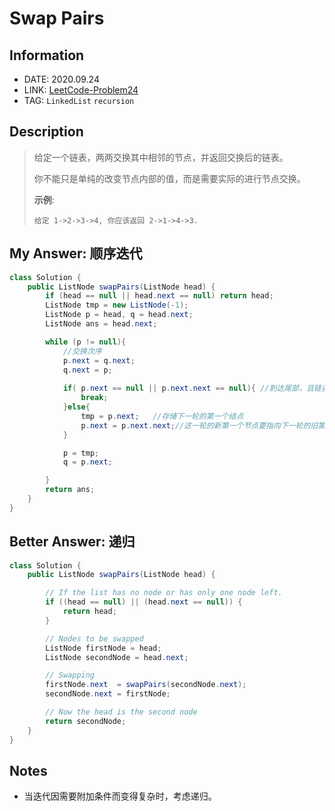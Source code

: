 # Swap Pairs

## Information

- DATE: 2020.09.24
- LINK: [LeetCode-Problem24](https://leetcode-cn.com/problems/swap-nodes-in-pairs/)
- TAG: `LinkedList` `recursion` 

## Description

> 给定一个链表，两两交换其中相邻的节点，并返回交换后的链表。
>
> 你不能只是单纯的改变节点内部的值，而是需要实际的进行节点交换。
>
>  
>
> **示例**:
>
> `给定 1->2->3->4, 你应该返回 2->1->4->3.`

## My Answer: 顺序迭代

```java
class Solution {
    public ListNode swapPairs(ListNode head) {
        if (head == null || head.next == null) return head;
        ListNode tmp = new ListNode(-1);
        ListNode p = head, q = head.next;
        ListNode ans = head.next;

        while (p != null){
            //交换次序
            p.next = q.next;  
            q.next = p;
            
            if( p.next == null || p.next.next == null){ //到达尾部，且链表元素个数为奇数或偶数
                break;
            }else{
                tmp = p.next;   //存储下一轮的第一个结点
                p.next = p.next.next;//这一轮的新第一个节点要指向下一轮的旧第二个节点
            }

            p = tmp;
            q = p.next;

        }
        return ans;
    }
}
```

## Better Answer: 递归

```java
class Solution {
    public ListNode swapPairs(ListNode head) {

        // If the list has no node or has only one node left.
        if ((head == null) || (head.next == null)) {
            return head;
        }

        // Nodes to be swapped
        ListNode firstNode = head;
        ListNode secondNode = head.next;

        // Swapping
        firstNode.next  = swapPairs(secondNode.next);
        secondNode.next = firstNode;

        // Now the head is the second node
        return secondNode;
    }
}
```

## Notes

- 当迭代因需要附加条件而变得复杂时，考虑递归。